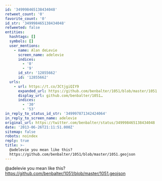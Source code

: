 ```yaml
---
id: '349998465138434048'
retweet_count: '0'
favorite_count: '0'
id_str: '349998465138434048'
retweeted: false
entities:
  hashtags: []
  symbols: []
  user_mentions:
    - name: Alan deLevie
      screen_name: adelevie
      indices:
        - '0'
        - '9'
      id_str: '12855662'
      id: '12855662'
  urls:
    - url: https://t.co/3CtjgiQIY9
      expanded_url: https://github.com/benbalter/1051/blob/master/1051.geojson
      display_url: github.com/benbalter/1051…
      indices:
        - '30'
        - '53'
in_reply_to_status_id_str: '349997871342424064'
in_reply_to_screen_name: adelevie
original_url: https://twitter.com/benbalter/status/349998465138434048
date: '2013-06-26T21:11:51.000Z'
sitemap: false
robots: noindex
reply: true
title: >-
  @adelevie you mean like this?
  https://github.com/benbalter/1051/blob/master/1051.geojson
---
```


@adelevie you mean like this? https://github.com/benbalter/1051/blob/master/1051.geojson